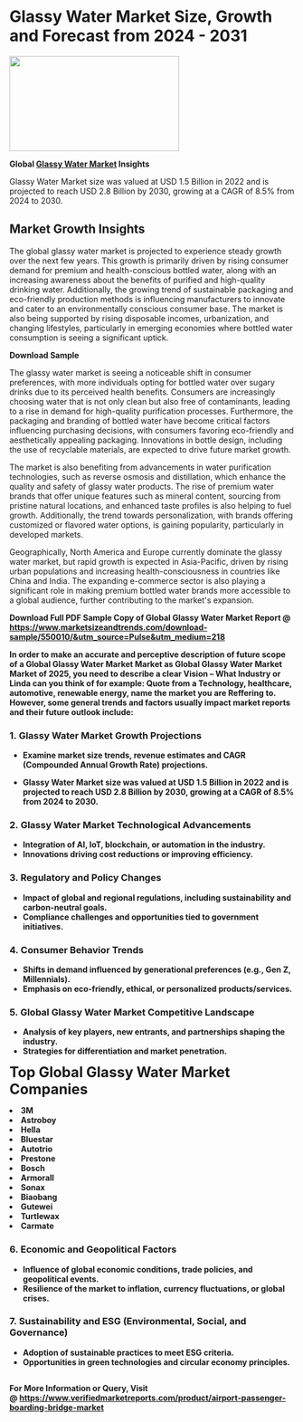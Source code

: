 <H1>Glassy Water Market Size, Growth and Forecast from 2024 - 2031</H1><img class="aligncenter size-medium wp-image-584254" src="https://thirdeyenews.in/wp-content/uploads/2024/09/Global-Market-Research-300x168.jpeg" alt="" width="300" height="168" /><p><strong>Global&nbsp;<a href="https://www.marketsizeandtrends.com/download-sample/550010/&amp;utm_source=Pulse&amp;utm_medium=218">Glassy Water Market</a> Insights</strong></p><p>Glassy Water Market size was valued at USD 1.5 Billion in 2022 and is projected to reach USD 2.8 Billion by 2030, growing at a CAGR of 8.5% from 2024 to 2030.</p><p><h2>Market Growth Insights</h2> <p>The global glassy water market is projected to experience steady growth over the next few years. This growth is primarily driven by rising consumer demand for premium and health-conscious bottled water, along with an increasing awareness about the benefits of purified and high-quality drinking water. Additionally, the growing trend of sustainable packaging and eco-friendly production methods is influencing manufacturers to innovate and cater to an environmentally conscious consumer base. The market is also being supported by rising disposable incomes, urbanization, and changing lifestyles, particularly in emerging economies where bottled water consumption is seeing a significant uptick.</p> <p><strong>Download Sample</strong></p> <p>The glassy water market is seeing a noticeable shift in consumer preferences, with more individuals opting for bottled water over sugary drinks due to its perceived health benefits. Consumers are increasingly choosing water that is not only clean but also free of contaminants, leading to a rise in demand for high-quality purification processes. Furthermore, the packaging and branding of bottled water have become critical factors influencing purchasing decisions, with consumers favoring eco-friendly and aesthetically appealing packaging. Innovations in bottle design, including the use of recyclable materials, are expected to drive future market growth.</p> <p>The market is also benefiting from advancements in water purification technologies, such as reverse osmosis and distillation, which enhance the quality and safety of glassy water products. The rise of premium water brands that offer unique features such as mineral content, sourcing from pristine natural locations, and enhanced taste profiles is also helping to fuel growth. Additionally, the trend towards personalization, with brands offering customized or flavored water options, is gaining popularity, particularly in developed markets.</p> <p>Geographically, North America and Europe currently dominate the glassy water market, but rapid growth is expected in Asia-Pacific, driven by rising urban populations and increasing health-consciousness in countries like China and India. The expanding e-commerce sector is also playing a significant role in making premium bottled water brands more accessible to a global audience, further contributing to the market's expansion.</p> <p><strong></p><p><span class=""><strong>Download Full PDF Sample Copy of Global Glassy Water Market Report</strong> @ <a href="https://www.marketsizeandtrends.com/download-sample/550010/&amp;utm_source=Pulse&amp;utm_medium=218" target="_blank">https://www.marketsizeandtrends.com/download-sample/550010/&amp;utm_source=Pulse&amp;utm_medium=218</a></span></p><p>In order to make an accurate and perceptive description of future scope of a Global&nbsp;Glassy Water Market Market as Global&nbsp;Glassy Water Market Market of 2025, you need to describe a clear Vision &ndash; What Industry or Linda can you think of for example: Quote from a Technology, healthcare, automotive, renewable energy, name the market you are Reffering to. However, some general trends and factors usually impact market reports and their future outlook include:</p><h3>1.&nbsp;<strong>Glassy Water Market Growth Projections</strong></h3><ul><li>Examine market size trends, revenue estimates and CAGR (Compounded Annual Growth Rate) projections.</li><li><p>Glassy Water Market size was valued at USD 1.5 Billion in 2022 and is projected to reach USD 2.8 Billion by 2030, growing at a CAGR of 8.5% from 2024 to 2030.</p></li></ul><h3>2.&nbsp;<strong>Glassy Water Market Technological Advancements</strong></h3><ul><li>Integration of AI, IoT, blockchain, or automation in the industry.</li><li>Innovations driving cost reductions or improving efficiency.</li></ul><h3>3.&nbsp;<strong>Regulatory and Policy Changes</strong></h3><ul><li>Impact of global and regional regulations, including sustainability and carbon-neutral goals.</li><li>Compliance challenges and opportunities tied to government initiatives.</li></ul><h3>4.&nbsp;<strong>Consumer Behavior Trends</strong></h3><ul><li>Shifts in demand influenced by generational preferences (e.g., Gen Z, Millennials).</li><li>Emphasis on eco-friendly, ethical, or personalized products/services.</li></ul><h3>5.&nbsp;<strong>Global Glassy Water Market Competitive Landscape</strong></h3><ul><li>Analysis of key players, new entrants, and partnerships shaping the industry.</li><li>Strategies for differentiation and market penetration.</li></ul><p data-pm-slice="1 1 []"><span style="color: inherit; font-family: inherit; font-size: 25px;">Top Global Glassy Water Market Companies</span></p><div class="" data-test-id=""><p><li>3M</li><li> Astroboy</li><li> Hella</li><li> Bluestar</li><li> Autotrio</li><li> Prestone</li><li> Bosch</li><li> Armorall</li><li> Sonax</li><li> Biaobang</li><li> Gutewei</li><li> Turtlewax</li><li> Carmate</li></p></div><h3>6.&nbsp;<strong>Economic and Geopolitical Factors</strong></h3><ul><li>Influence of global economic conditions, trade policies, and geopolitical events.</li><li>Resilience of the market to inflation, currency fluctuations, or global crises.</li></ul><h3>7.&nbsp;<strong>Sustainability and ESG (Environmental, Social, and Governance)</strong></h3><ul><li>Adoption of sustainable practices to meet ESG criteria.</li><li>Opportunities in green technologies and circular economy principles.</li></ul><h2><strong style="font-size: 14px;">For More Information or Query, Visit @&nbsp;</strong><a style="background-color: #ffffff; font-size: 14px;" href="https://www.marketsizeandtrends.com/report/glassy-water-market/" target="_blank">https://www.verifiedmarketreports.com/product/airport-passenger-boarding-bridge-market</a></h2>
